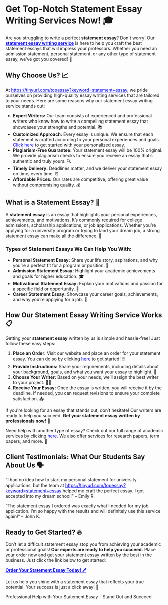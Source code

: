 <h1>Get Top-Notch Statement Essay Writing Services Now! 🎓</h1>

<p>Are you struggling to write a perfect <strong>statement essay</strong>? Don't worry! Our <a href="https://tinyurl.com/topessay?keyword=statement+essay" style="color: blue; font-weight: bold;">statement essay writing service</a> is here to help you craft the best statement essays that will impress your professors. Whether you need an admission statement, personal statement, or any other type of statement essay, we’ve got you covered! 💼</p>

<h2>Why Choose Us? 📈</h2>

<p>At <a href="https://tinyurl.com/topessay?keyword=statement+essay" style="color: blue;">https://tinyurl.com/topessay?keyword=statement+essay</a>, we pride ourselves on providing high-quality essay writing services that are tailored to your needs. Here are some reasons why our statement essay writing service stands out:</p>

<ul>
  <li><strong>Expert Writers:</strong> Our team consists of experienced and professional writers who know how to write a compelling statement essay that showcases your strengths and potential. 📚</li>
  <li><strong>Customized Approach:</strong> Every essay is unique. We ensure that each statement is crafted according to your personal experiences and goals. <a href="https://tinyurl.com/topessay?keyword=statement+essay" style="color: blue;">Click here</a> to get started with your personalized essay.</li>
  <li><strong>Plagiarism-Free Guarantee:</strong> Your statement essay will be 100% original. We provide plagiarism checks to ensure you receive an essay that’s authentic and truly yours. 🔍</li>
  <li><strong>Timely Delivery:</strong> Deadlines matter, and we deliver your statement essay on time, every time. ⏰</li>
  <li><strong>Affordable Prices:</strong> Our rates are competitive, offering great value without compromising quality. 💰</li>
</ul>

<h2>What is a Statement Essay? 🤔</h2>

<p>A <strong>statement essay</strong> is an essay that highlights your personal experiences, achievements, and motivations. It’s commonly required for college admissions, scholarship applications, or job applications. Whether you’re applying for a university program or trying to land your dream job, a strong statement essay can make all the difference. 🎯</p>

<h3>Types of Statement Essays We Can Help You With:</h3>

<ul>
  <li><strong>Personal Statement Essay:</strong> Share your life story, aspirations, and why you’re a perfect fit for a program or position. 💬</li>
  <li><strong>Admission Statement Essay:</strong> Highlight your academic achievements and goals for higher education. 🎓</li>
  <li><strong>Motivational Statement Essay:</strong> Explain your motivations and passion for a specific field or opportunity. 🚀</li>
  <li><strong>Career Statement Essay:</strong> Showcase your career goals, achievements, and why you’re applying for a job. 💼</li>
</ul>

<h2>How Our Statement Essay Writing Service Works 📋</h2>

<p>Getting your <strong>statement essay</strong> written by us is simple and hassle-free! Just follow these easy steps:</p>

<ol>
  <li><strong>Place an Order:</strong> Visit our website and place an order for your statement essay. You can do so by clicking <a href="https://tinyurl.com/topessay?keyword=statement+essay" style="color: blue;">here</a> to get started! 🖱️</li>
  <li><strong>Provide Instructions:</strong> Share your requirements, including details about your background, goals, and what you want your essay to highlight. 📝</li>
  <li><strong>Choose Your Writer:</strong> Based on your needs, we’ll assign the best writer to your project. 👩‍🏫</li>
  <li><strong>Receive Your Essay:</strong> Once the essay is written, you will receive it by the deadline. If needed, you can request revisions to ensure your complete satisfaction. 📤</li>
</ol>

<p>If you're looking for an essay that stands out, don’t hesitate! Our writers are ready to help you succeed. <strong>Get your statement essay written by professionals now!</strong> 📖</p>

<p>Need help with another type of essay? Check out our full range of academic services by clicking <a href="https://tinyurl.com/topessay?keyword=statement+essay" style="color: blue;">here</a>. We also offer services for research papers, term papers, and more. 🌟</p>

<h2>Client Testimonials: What Our Students Say About Us 🗣️</h2>

<p>“I had no idea how to start my personal statement for university applications, but the team at <a href="https://tinyurl.com/topessay?keyword=statement+essay" style="color: blue;">https://tinyurl.com/topessay?keyword=statement+essay</a> helped me craft the perfect essay. I got accepted into my dream school!” – Emily R.</p>

<p>“The statement essay I ordered was exactly what I needed for my job application. I’m so happy with the results and will definitely use this service again!” – John K.</p>

<h2>Ready to Get Started? 🔥</h2>

<p>Don’t let a difficult statement essay stop you from achieving your academic or professional goals! <strong>Our experts are ready to help you succeed.</strong> Place your order now and get your statement essay written by the best in the business. Just click the link below to get started:</p>

<p><a href="https://tinyurl.com/topessay?keyword=statement+essay" style="color: blue; font-weight: bold;">Order Your Statement Essay Today! 🖊️</a></p>

<p>Let us help you shine with a statement essay that reflects your true potential. Your success is just a click away! 🌟</p>
Professional Help with Your Statement Essay – Stand Out and Succeed
